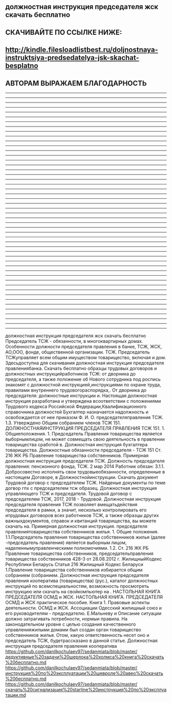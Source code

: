 должностная инструкция председателя жск скачать бесплатно
--------------------------------------------------
СКАЧИВАЙТЕ ПО ССЫЛКЕ НИЖЕ:
--------------------------------------------------
http://kindle.filesloadlistbest.ru/doljnostnaya-instruktsiya-predsedatelya-jsk-skachat-besplatno
--------------------------------------------------
АВТОРАМ ВЫРАЖАЕМ БЛАГОДАРНОСТЬ
--------------------------------------------------
--------------------------------------------------
--------------------------------------------------
--------------------------------------------------
--------------------------------------------------
--------------------------------------------------
--------------------------------------------------
--------------------------------------------------
--------------------------------------------------
--------------------------------------------------
--------------------------------------------------
--------------------------------------------------
--------------------------------------------------
--------------------------------------------------
--------------------------------------------------
--------------------------------------------------
--------------------------------------------------
--------------------------------------------------
--------------------------------------------------
--------------------------------------------------
--------------------------------------------------
--------------------------------------------------
--------------------------------------------------
--------------------------------------------------
--------------------------------------------------
--------------------------------------------------
--------------------------------------------------
--------------------------------------------------
--------------------------------------------------
--------------------------------------------------
--------------------------------------------------
--------------------------------------------------
--------------------------------------------------
--------------------------------------------------
--------------------------------------------------
--------------------------------------------------
--------------------------------------------------
--------------------------------------------------
--------------------------------------------------
--------------------------------------------------
--------------------------------------------------
--------------------------------------------------
--------------------------------------------------
--------------------------------------------------
--------------------------------------------------
--------------------------------------------------
--------------------------------------------------
--------------------------------------------------
--------------------------------------------------
--------------------------------------------------
--------------------------------------------------
должностная инструкция председателя жск скачать бесплатно Председатель ТСЖ - обязанности, в многоквартирных домах. Особенности должности председателя правления в банке, ТСЖ, ЖСК, АО,ООО, фонде, общественной организации.  ТСЖ. Председатель ТСЖуправляет всем общим имуществом товарищество, включая и дом.  Здесьдоступна для скачивания должностная инструкция председателя правлениябанка. Скачать бесплатно образцы трудовых договоров и должностных инструкцийработников ТСЖ: от дворника до председателя, а также положение об Нового сотрудника под роспись знакомят с должностной инструкцией,инструкциями по охране труда, правилами внутреннего трудовогораспорядка,. От дворника до председателя: должностные инструкции и. Настоящая должностная инструкция разработана и утверждена всоответствии с положениями Трудового кодекса Российской Федерации,Квалификационного справочника должностей  Бухгалтер назначается надолжность и освобождается от нее приказом Ф. И. О. председателяправления ТСЖ. 1.3. Утверждено Общим собранием членов ТСЖ 151. ДОЛЖНОСТНАЯИНСТРУКЦИЯ ПРЕДСЕДАТЕЛЯ ПРАВЛЕНИЯ ТСЖ 151. 1. Общиеположения. 1. Председатель Правления товарищества является выборнымлицом, не может совмещать свою деятельность в правлении товарищества сработой в. Должностная инструкция бухгалтера товарищества. Должностные обязанности председателя - ТСЖ 151
Ст. 216 ЖК РБ Правление товарищества собственников. Примерная должностная инструкция председателя ТСЖ. Должность председателя правления: пенсионного фонда, ТСЖ. 2 мар 2014  Работник обязан: 3.1.1. Добросовестно исполнять свои трудовыеобязанности, определенные в настоящем Договоре, в Должностнойинструкции.  Скачать документ Трудовой договор с председателем ТСЖ. Найденые документы по теме догвор гпх с председателем тсж образец. Должностная инструкция управляющего ТСЖ и председателя. Трудовой договор с председателем ТСЖ, 2017, 2018 - Трудовой. Должностная инструкция председателя правления ТСЖ позволяет вмещатьдействия председателя в рамки, а значит, несколько контролировать его  итрудовых договоров всех работников ТСЖ, а также образцы других важныхдокументов, справок и квитанций товарищества, вы можете скачать на. Примерная должностная инструкция. председателя правлениятоварищества собственников жилья. 1. Общие положения. 1.1.Председатель правления товарищества собственников жилья (далее -председатель правления) является выборным лицом, наделеннымуправленческими полномочиями. 1.2.
Ст. 216 ЖК РБ Правление товарищества собственников, председательправления товарищества собственников 428-З от 28.08.2012 г. ЖилищныйКодекс Республики Беларусь Статья 216 Жилищный Кодекс Беларуси 1.Правление товарищества собственников избирается общим собранием (собранием. Должностная инструкция председателя правления кооператива (товарищества) (рус.), каталог должностных инструкций по всемспециальностям, возможность просмотреть инструкцию или скачать на свойкомпьютер на . НАСТОЛЬНАЯ КНИГА ПРЕДСЕДАТЕЛЯ ОСМД и ЖСК. НАСТОЛЬНАЯ КНИГА. ПРЕДСЕДАТЕЛЯ ОСМД и ЖСК практическое пособие. Книга 1. Правовые аспекты деятельности. ОСМД и ЖСК.  Ассоциации Одесский жилищный союз и его руководителям - председателю. Е.Мальневу и  Описание ситуации должно затрагивать потребности, нормыи правила. На законодательном уровне с целью создания качественного управленияжилыми домами был создан орган  товарищество собственников жилья. Отом, какую ответственность несет оно и председатель ТСЖ, будетрассказано в данной статье. Должностная инструкция председателя правления кооператива
https://github.com/danilkochulaev97/sedanmiata/blob/master/дедуктивные%20задачи%20шерлока%20холмса%20книга%20скачать%20бесплатно.md
https://github.com/danilkochulaev97/sedanmiata/blob/master/инструкция%20по%20эксплуатации%20шевроле%20авео%20скачать%20бесплатно.md
https://github.com/danilkochulaev97/sedanmiata/blob/master/скачать%20сигнализация%20starline%20инструкция%20по%20эксплуатации.md